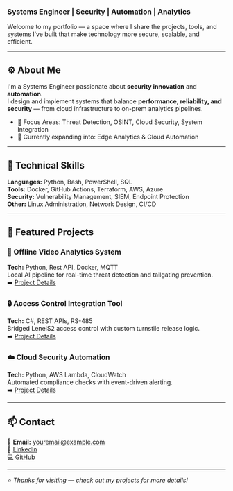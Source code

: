 
### Systems Engineer | Security | Automation | Analytics  

Welcome to my portfolio — a space where I share the projects, tools, and systems I’ve built that make technology more secure, scalable, and efficient.

---

## ⚙️ About Me  
I'm a Systems Engineer passionate about **security innovation** and **automation**.  
I design and implement systems that balance **performance, reliability, and security** — from cloud infrastructure to on-prem analytics pipelines.

- 🔐 Focus Areas: Threat Detection, OSINT, Cloud Security, System Integration  
- 🚀 Currently expanding into: Edge Analytics & Cloud Automation  

---

## 🧠 Technical Skills  
**Languages:** Python, Bash, PowerShell, SQL  
**Tools:** Docker, GitHub Actions, Terraform, AWS, Azure  
**Security:** Vulnerability Management, SIEM, Endpoint Protection  
**Other:** Linux Administration, Network Design, CI/CD  

---

## 💼 Featured Projects  
### 🧩 Offline Video Analytics System  
**Tech:** Python, Rest API, Docker, MQTT  
Local AI pipeline for real-time threat detection and tailgating prevention.  
➡️ [Project Details](projects.md)

### 🔒 Access Control Integration Tool  
**Tech:** C#, REST APIs, RS-485  
Bridged LenelS2 access control with custom turnstile release logic.  
➡️ [Project Details](projects.md)

### ☁️ Cloud Security Automation  
**Tech:** Python, AWS Lambda, CloudWatch  
Automated compliance checks with event-driven alerting.  
➡️ [Project Details](projects.md)

---

## 📫 Contact  
📧 **Email:** youremail@example.com  
🔗 [LinkedIn](https://linkedin.com/in/yourprofile)  
💻 [GitHub](https://github.com/yourusername)

---

⭐ *Thanks for visiting — check out my projects for more details!*

